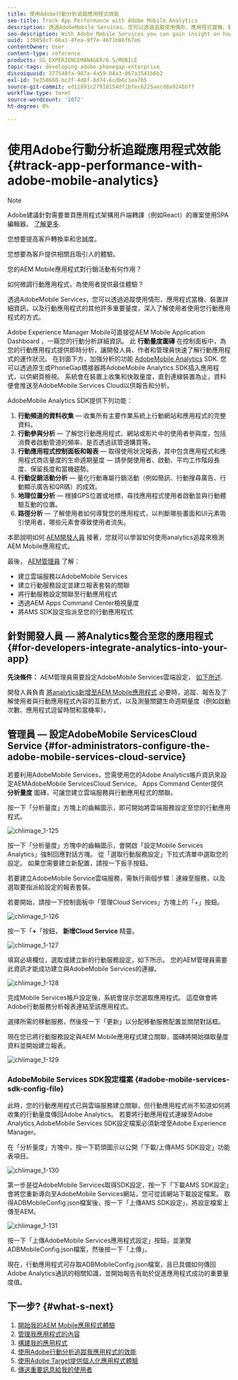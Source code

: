 ```yaml
---
title: 使用Adobe行動分析追蹤應用程式效能
seo-title: Track App Performance with Adobe Mobile Analytics
description: 透過AdobeMobile Services，您可以透過追蹤使用情形、應用程式當機、裝置詳細資訊，以及行動應用程式的其他許多重要量度，深入了解使用者使用您行動應用程式的方式。 請詳閱本頁以了解更多。
seo-description: With Adobe Mobile Services you can gain insight on how your users are using your mobile apps by tracking usage, app crashes, device details and so many other critical metrics for your mobile apps. Follow this page to learn more.
uuid: 139858c7-66a1-4fea-9f7e-4671b86f67e6
contentOwner: User
content-type: reference
products: SG_EXPERIENCEMANAGER/6.5/MOBILE
topic-tags: developing-adobe-phonegap-enterprise
discoiquuid: 377548fa-987a-4a59-84a3-067a3541b6b2
exl-id: 7e358660-bc2f-4d8f-8d74-6cdb6c1ea7b5
source-git-commit: ed11891c27910154df1bfec6225aecd8a9245bff
workflow-type: tm+mt
source-wordcount: '1072'
ht-degree: 0%

---
```


# 使用Adobe行動分析追蹤應用程式效能{#track-app-performance-with-adobe-mobile-analytics}

>[!NOTE]
>
>Adobe建議針對需要單頁應用程式架構用戶端轉譯（例如React）的專案使用SPA編輯器。 [了解更多](/help/sites-developing/spa-overview.md).

您想要提高客戶轉換率和忠誠度。

您想要為客戶提供相關且吸引人的體驗。

您的AEM Mobile應用程式對行銷活動有何作用？

如何微調行動應用程式，為使用者提供最佳體驗？

透過AdobeMobile Services，您可以透過追蹤使用情形、應用程式當機、裝置詳細資訊，以及行動應用程式的其他許多重要量度，深入了解使用者使用您行動應用程式的方式。

Adobe Experience Manager Mobile可直接從AEM Mobile Application Dashboard ，一窺您的行動分析詳細資訊。 此 **行動量度圖磚** 在控制面板中，為您的行動應用程式提供即時分析，讓開發人員、作者和管理員快速了解行動應用程式的運作狀況。 在封面下方，加強分析的功能 [AdobeMobile Analytics](https://www.adobe.com/ca/solutions/digital-analytics/mobile-web-apps-analytics.html) SDK. 您可以透過原生或PhoneGap橋接器將AdobeMobile Analytics SDK插入應用程式，以供網頁檢視。 系統會在裝置上收集和快取量度，直到連線裝置為止，資料便會推送至AdobeMobile Services Cloud以供報告和分析。

AdobeMobile Analytics SDK提供下列功能：

1. **行動頻道的資料收集**  — 收集所有主要作業系統上行動網站和應用程式的完整資料。
1. **行動參與分析**  — 了解您行動應用程式、網站或影片中的使用者參與度，包括消費者啟動管道的頻率、是否透過該管道購買等。
1. **行動應用程式控制面板和報表**  — 取得使用狀況報表，其中包含應用程式和應用程式商店量度的生命週期量度 — 請參閱使用者、啟動、平均工作階段長度、保留長度和當機趨勢。
1. **行動促銷活動分析**  — 量化行動專屬行銷活動（例如簡訊、行動搜尋廣告、行動顯示廣告和QR碼）的成效。
1. **地理位置分析**  — 根據GPS位置或地標，尋找應用程式使用者啟動並與行動體驗互動的位置。
1. **路徑分析**  — 了解使用者如何導覽您的應用程式，以判斷哪些畫面和UI元素吸引使用者，哪些元素會導致使用者流失。

本節說明如何 [AEM開發人員](#developers) 接著，您就可以學習如何使用analytics追蹤來檢測AEM Mobile應用程式。

最後， [AEM管理員](#administrators) 了解：

* 建立雲端服務以AdobeMobile Services
* 建立行動服務設定並建立報表套裝的關聯
* 將行動服務設定關聯至行動應用程式
* 透過AEM Apps Command Center檢視量度
* 將AMS SDK設定指派至您的行動應用程式

## 針對開發人員 — 將Analytics整合至您的應用程式 {#for-developers-integrate-analytics-into-your-app}

**先決條件：** AEM管理員需要設定AdobeMobile Services雲端設定， [如下所述](#amscloudserviceconfig).

開發人員負責 [將analytics新增至AEM Mobile應用程式](/help/mobile/phonegap-add-analytics-to-apps.md) 必要時，追蹤、報告及了解使用者與行動應用程式內容的互動方式，以及測量關鍵生命週期量度（例如啟動次數、應用程式逗留時間和當機率）。

## 管理員 — 設定AdobeMobile ServicesCloud Service {#for-administrators-configure-the-adobe-mobile-services-cloud-service}

若要利用AdobeMobile Services，您需使用您的Adobe Analytics帳戶資訊來設定AEMAdobeMobile ServicesCloud Service。 Apps Command Center提供 **分析量度** 圖磚，可讓您建立雲端服務與行動應用程式的關聯。

按一下「分析量度」方塊上的齒輪圖示，即可開始將雲端服務設定至您的行動應用程式。

![chlimage_1-125](assets/chlimage_1-125.png)

按一下「分析量度」方塊中的齒輪圖示，會開啟「設定Mobile Services Analytics」強制回應對話方塊。 從「選取行動服務設定」下拉式清單中選取您的設定。 如果您需要建立新配置，請按一下扳手按鈕。

若要建立AdobeMobile Service雲端服務，需執行兩個步驟：連線至服務，以及選取要指派給設定的報表套裝。

若要開始，請按一下控制面板中「管理Cloud Services」方塊上的「+」按鈕。

![chlimage_1-126](assets/chlimage_1-126.png)

按一下「**+**「按鈕， **新增Cloud Service** 精靈。

![chlimage_1-127](assets/chlimage_1-127.png)

填寫必填欄位，選取或建立新的行動服務設定，如下所示。 您的AEM管理員需要此資訊才能成功建立與AdobeMobile Services的連線。

![chlimage_1-128](assets/chlimage_1-128.png)

完成Mobile Services帳戶設定後，系統會提示您選取應用程式。 這麼做會將Adobe行動服務分析報表連結至該應用程式。

選擇所需的移動服務，然後按一下「更新」以分配移動服務配置並關閉對話框。

現在您已將行動服務設定與AEM Mobile應用程式建立關聯，圖磚將開始擷取量度資料並開始建立報表。

![chlimage_1-129](assets/chlimage_1-129.png)

### AdobeMobile Services SDK設定檔案 {#adobe-mobile-services-sdk-config-file}

此時，您的行動應用程式已與雲端服務建立關聯，但行動應用程式尚不知道如何將收集的行動量度傳回Adobe Analytics。 若要將行動應用程式連線至Adobe Analytics,AdobeMobile Services SDK設定檔案必須新增至Adobe Experience Manager。

在「分析量度」方塊中，按一下箭頭圖示以公開「下載/上傳AMS SDK設定」功能表項目。

![chlimage_1-130](assets/chlimage_1-130.png)

第一步是從AdobeMobile Services取得SDK設定，按一下「下載AMS SDK設定」會將您重新導向至AdobeMobile Services網站，您可從該網站下載設定檔案。 取得ADBMobileConfig.json檔案後，按一下「上傳AMS SDK設定」，將設定檔案上傳至AEM。

![chlimage_1-131](assets/chlimage_1-131.png)

按一下「上傳AdobeMobile Services應用程式設定」按鈕，並瀏覽ADBMobileConfig.json檔案，然後按一下「上傳」。

現在，行動應用程式可存取ADBMobileConfig.json檔案，且已具備如何傳回Adobe Analytics通訊的相關知識，並開始報告有助於促進應用程式成功的重要量度值。

## 下一步? {#what-s-next}

1. [開始我的AEM Mobile應用程式體驗](/help/mobile/starting-aem-phonegap-app.md)
1. [管理我應用程式的內容](/help/mobile/phonegap-manage-app-content.md)
1. [構建我的應用程式](/help/mobile/building-app-mobile-phonegap.md)
1. [使用Adobe行動分析追蹤我應用程式的效能](/help/mobile/phonegap-intro-to-app-analytics.md)
1. [使用Adobe Target提供個人化應用程式體驗](/help/mobile/phonegap-aem-mobile-content-personalization.md)
1. [傳送重要訊息給我的使用者](/help/mobile/phonegap-push-notifications.md)
